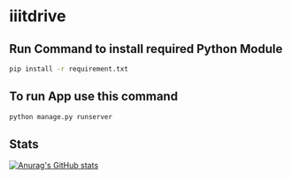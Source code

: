 # iiitdrive
<!-- ## Create Virtual Environment
- Download virtual Environment Module
```
pip install virtualenv
```
- Locate base directory and use this command to create virtual environment
```
virtualenv <environment_name>
``` -->
## Run Command to install required Python Module
```sh
pip install -r requirement.txt
```
## To run App use this command
```sh
python manage.py runserver
```

## Stats
[![Anurag's GitHub stats](https://github-readme-stats.vercel.app/api?username=Findcoding)](https://github.com/anuraghazra/github-readme-stats)
